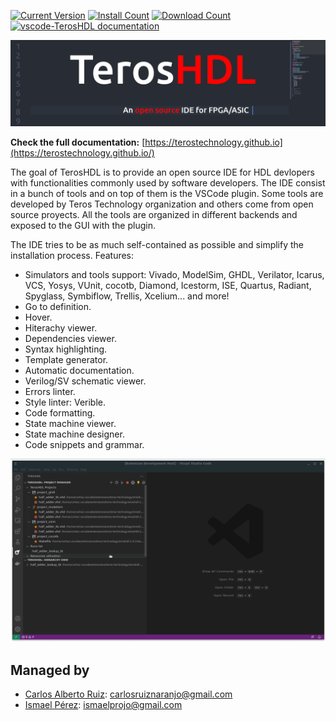 [![Current Version](https://img.shields.io/visual-studio-marketplace/v/teros-technology.teroshdl.svg)](https://marketplace.visualstudio.com/items?itemName=teros-technology.teroshdl)
[![Install Count](https://img.shields.io/visual-studio-marketplace/i/teros-technology.teroshdl.svg)](https://marketplace.visualstudio.com/items?itemName=teros-technology.teroshdl)
[![Download Count](https://img.shields.io/visual-studio-marketplace/d/teros-technology.teroshdl.svg)](https://marketplace.visualstudio.com/items?itemName=teros-technology.teroshdl)
[![vscode-TerosHDL documentation](https://img.shields.io/website.svg?label=vscode-TerosHDL%20Documentation&longCache=true&style=flat-square&url=http%3A%2F%2FTerosTechnology.github.io%2FterosHDLdoc%2Findex.html)](https://TerosTechnology.github.io/terosHDLdoc)


![TerosHDL](./resources/images/low_res_banner.png)

**Check the full documentation:** [https://terostechnology.github.io](https://terostechnology.github.io/)


The goal of TerosHDL is to provide an open source IDE for HDL devlopers with functionalities commonly used by software developers. The IDE consist in a bunch of tools and on top of them is the VSCode plugin. Some tools are developed by Teros Technology organization and others come from open source proyects. All the tools are organized in different backends and exposed to the GUI with the plugin.

The IDE tries to be as much self-contained as possible and simplify the installation process. Features:

- Simulators and tools support: Vivado, ModelSim, GHDL, Verilator, Icarus, VCS, Yosys, VUnit, cocotb, Diamond, Icestorm, ISE, Quartus, Radiant, Spyglass, Symbiflow, Trellis, Xcelium... and more!
- Go to definition.
- Hover.
- Hiterachy viewer.
- Dependencies viewer.
- Syntax highlighting.
- Template generator.
- Automatic documentation.
- Verilog/SV schematic viewer.
- Errors linter.
- Style linter: Verible.
- Code formatting.
- State machine viewer.
- State machine designer.
- Code snippets and grammar.

![TerosHDL](./resources/images/gui.gif)

## Managed by

- [Carlos Alberto Ruiz](https://www.linkedin.com/in/carlos-alberto-ruiz-fpga/): carlosruiznaranjo@gmail.com 
- [Ismael Pérez](https://www.linkedin.com/in/ispero/): ismaelprojo@gmail.com
